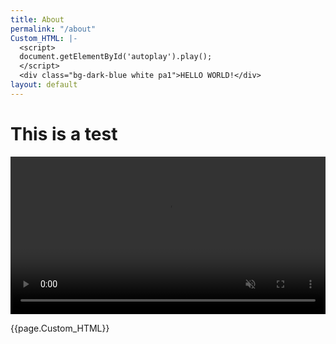 ```yaml
---
title: About
permalink: "/about"
Custom_HTML: |-
  <script>
  document.getElementById('autoplay').play();
  </script>
  <div class="bg-dark-blue white pa1">HELLO WORLD!</div>
layout: default
---
```


# This is a test

<video id="autoplay" width="100%" loop muted playsinline controls>
    <source src="/uploads/Wellbeing_2.mp4" type="video/mp4">
</video>

{{page.Custom_HTML}}